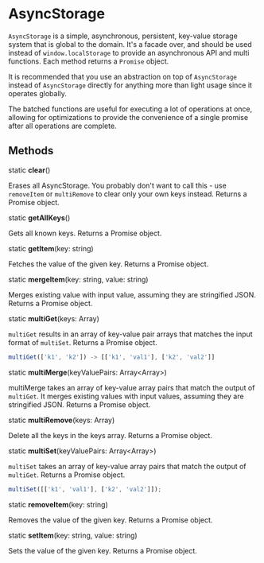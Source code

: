 # AsyncStorage

`AsyncStorage` is a simple, asynchronous, persistent, key-value storage system
that is global to the domain. It's a facade over, and should be used instead of
`window.localStorage` to provide an asynchronous API and multi functions. Each
method returns a `Promise` object.

It is recommended that you use an abstraction on top of `AsyncStorage` instead
of `AsyncStorage` directly for anything more than light usage since it operates
globally.

The batched functions are useful for executing a lot of operations at once,
allowing for optimizations to provide the convenience of a single promise after
all operations are complete.

## Methods

static **clear**()

Erases all AsyncStorage. You probably don't want to call this - use
`removeItem` or `multiRemove` to clear only your own keys instead. Returns a
Promise object.

static **getAllKeys**()

Gets all known keys. Returns a Promise object.

static **getItem**(key: string)

Fetches the value of the given key. Returns a Promise object.

static **mergeItem**(key: string, value: string)

Merges existing value with input value, assuming they are stringified JSON.
Returns a Promise object.

static **multiGet**(keys: Array<string>)

`multiGet` results in an array of key-value pair arrays that matches the input
format of `multiSet`. Returns a Promise object.

```js
multiGet(['k1', 'k2']) -> [['k1', 'val1'], ['k2', 'val2']]
```

static **multiMerge**(keyValuePairs: Array<Array<string>>)

multiMerge takes an array of key-value array pairs that match the output of
`multiGet`. It merges existing values with input values, assuming they are
stringified JSON. Returns a Promise object.

static **multiRemove**(keys: Array<string>)

Delete all the keys in the keys array. Returns a Promise object.

static **multiSet**(keyValuePairs: Array<Array<string>>)

`multiSet` takes an array of key-value array pairs that match the output of
`multiGet`. Returns a Promise object.

```js
multiSet([['k1', 'val1'], ['k2', 'val2']]);
```

static **removeItem**(key: string)

Removes the value of the given key. Returns a Promise object.

static **setItem**(key: string, value: string)

Sets the value of the given key. Returns a Promise object.
